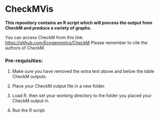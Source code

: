 # CheckMVis

**This repository contains an R script which will process the output from CheckM and produce a variety of graphs.**

You can access CheckM from this link: https://github.com/Ecogenomics/CheckM
Please remember to cite the authors of CheckM.

### Pre-requisities:

1. Make sure you have removed the extra text above and below the table CheckM outputs.

2. Place your CheckM output file in a new folder.

3. Load R, then set your working directory to the folder you placed your CheckM output in.

4. Run the R script.

